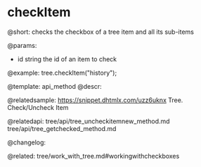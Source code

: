 checkItem
=============

@short: checks the checkbox of a tree item and all its sub-items


@params:
- id 		string		the id of an item to check



@example:
tree.checkItem("history");


@template: api_method
@descr:

@relatedsample: https://snippet.dhtmlx.com/uzz6uknx	Tree. Check/Uncheck Item

@relatedapi:
tree/api/tree_uncheckitemnew_method.md
tree/api/tree_getchecked_method.md

@changelog:

@related: tree/work_with_tree.md#workingwithcheckboxes
